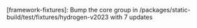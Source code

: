 ---
---

[framework-fixtures]: Bump the core group in /packages/static-build/test/fixtures/hydrogen-v2023 with 7 updates
